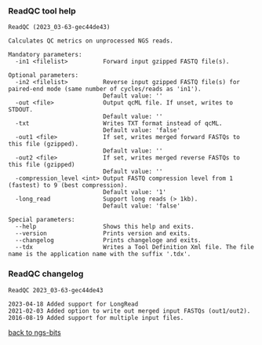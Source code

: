 ### ReadQC tool help
	ReadQC (2023_03-63-gec44de43)
	
	Calculates QC metrics on unprocessed NGS reads.
	
	Mandatory parameters:
	  -in1 <filelist>          Forward input gzipped FASTQ file(s).
	
	Optional parameters:
	  -in2 <filelist>          Reverse input gzipped FASTQ file(s) for paired-end mode (same number of cycles/reads as 'in1').
	                           Default value: ''
	  -out <file>              Output qcML file. If unset, writes to STDOUT.
	                           Default value: ''
	  -txt                     Writes TXT format instead of qcML.
	                           Default value: 'false'
	  -out1 <file>             If set, writes merged forward FASTQs to this file (gzipped).
	                           Default value: ''
	  -out2 <file>             If set, writes merged reverse FASTQs to this file (gzipped)
	                           Default value: ''
	  -compression_level <int> Output FASTQ compression level from 1 (fastest) to 9 (best compression).
	                           Default value: '1'
	  -long_read               Support long reads (> 1kb).
	                           Default value: 'false'
	
	Special parameters:
	  --help                   Shows this help and exits.
	  --version                Prints version and exits.
	  --changelog              Prints changeloge and exits.
	  --tdx                    Writes a Tool Definition Xml file. The file name is the application name with the suffix '.tdx'.
	
### ReadQC changelog
	ReadQC 2023_03-63-gec44de43
	
	2023-04-18 Added support for LongRead
	2021-02-03 Added option to write out merged input FASTQs (out1/out2).
	2016-08-19 Added support for multiple input files.
[back to ngs-bits](https://github.com/imgag/ngs-bits)